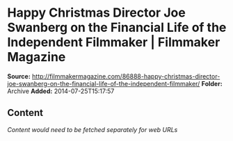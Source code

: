 # Happy Christmas Director Joe Swanberg on the Financial Life of the Independent Filmmaker | Filmmaker Magazine

**Source:** http://filmmakermagazine.com/86888-happy-christmas-director-joe-swanberg-on-the-financial-life-of-the-independent-filmmaker/
**Folder:** Archive
**Added:** 2014-07-25T15:17:57




## Content
*Content would need to be fetched separately for web URLs*
